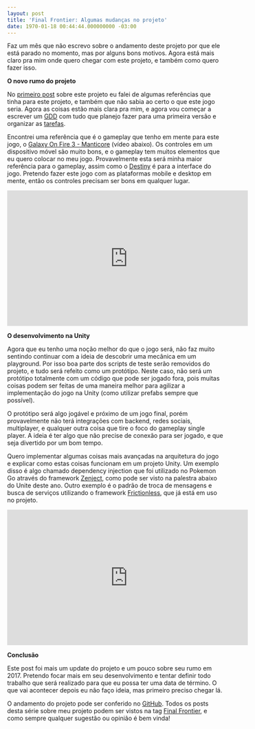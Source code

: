 ```yaml
---
layout: post
title: 'Final Frontier: Algumas mudanças no projeto'
date: 1970-01-18 00:44:44.000000000 -03:00
---
```

Faz um mês que não escrevo sobre o andamento deste projeto por que ele está parado no momento, mas por alguns bons motivos. Agora está mais claro pra mim onde quero chegar com este projeto, e também como quero fazer isso.

**O novo rumo do projeto**

No [primeiro post](http://gamedeveloper.com.br/inicio-do-projeto-final-frontier/) sobre este projeto eu falei de algumas referências que tinha para este projeto, e também que não sabia ao certo o que este jogo seria. Agora as coisas estão mais clara pra mim, e agora vou começar a escrever um [GDD](https://github.com/cicanci/game-unity-ff/wiki/GDD) com tudo que planejo fazer para uma primeira versão e organizar as [tarefas](https://github.com/cicanci/game-unity-ff/projects/1?fullscreen=true).

Encontrei uma referência que é o gameplay que tenho em mente para este jogo, o [Galaxy On Fire 3 - Manticore](http://www.gof3manticore.com/release/) (vídeo abaixo). Os controles em um dispositivo móvel são muito bons, e o gameplay tem muitos elementos que eu quero colocar no meu jogo. Provavelmente esta será minha maior referência para o gameplay, assim como o [Destiny](https://www.destinythegame.com/) é para a interface do jogo. Pretendo fazer este jogo com as plataformas mobile e desktop em mente, então os controles precisam ser bons em qualquer lugar.

<iframe width="560" height="315" src="https://www.youtube.com/embed/xdTP3zVbLog" frameborder="0" allowfullscreen></iframe>

**O desenvolvimento na Unity**

Agora que eu tenho uma noção melhor do que o jogo será, não faz muito sentindo continuar com a ideia de descobrir uma mecânica em um playground. Por isso boa parte dos scripts de teste serão removidos do projeto, e tudo será refeito como um protótipo. Neste caso, não será um protótipo totalmente com um código que pode ser jogado fora, pois muitas coisas podem ser feitas de uma maneira melhor para agilizar a implementação do jogo na Unity (como utilizar prefabs sempre que possível).

O protótipo será algo jogável e próximo de um jogo final, porém provavelmente não terá integrações com backend, redes sociais, multiplayer, e qualquer outra coisa que tire o foco do gameplay single player. A ideia é ter algo que não precise de conexão para ser jogado, e que seja divertido por um bom tempo. 

Quero implementar algumas coisas mais avançadas na arquitetura do jogo e explicar como estas coisas funcionam em um projeto Unity. Um exemplo disso é algo chamado dependency injection que foi utilizado no Pokemon Go através do framework [Zenject](https://www.assetstore.unity3d.com/en/#!/content/17758), como pode ser visto na palestra abaixo do Unite deste ano. Outro exemplo é o padrão de troca de mensagens e busca de serviços utilizando o framework [Frictionless](https://github.com/Claytonious/Frictionless), que já está em uso no projeto.

<iframe width="560" height="315" src="https://www.youtube.com/embed/8hru629dkRY" frameborder="0" allowfullscreen></iframe>

**Conclusão**

Este post foi mais um update do projeto e um pouco sobre seu rumo em 2017. Pretendo focar mais em seu desenvolvimento e tentar definir todo trabalho que será realizado para que eu possa ter uma data de término. O que vai acontecer depois eu não faço ideia, mas primeiro preciso chegar lá.

O andamento do projeto pode ser conferido no [GitHub](https://github.com/cicanci/game-unity-ff). Todos os posts desta série sobre meu projeto podem ser vistos na tag [Final Frontier](http://gamedeveloper.com.br/tag/final-frontier/), e como sempre qualquer sugestão ou opinião é bem vinda!




